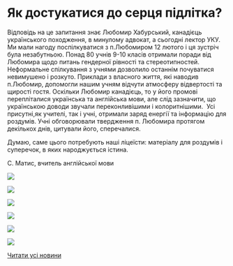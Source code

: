 # Як достукатися до серця підлітка?

Відповідь на це запитання знає Любомир Хабурський, канадієць українського походження, в минулому адвокат, а сьогодні лектор УКУ. Ми мали нагоду поспілкуватися з п.Любомиром 12 лютого і ця зустріч була незабутньою. Понад 80 учнів 9-10 класів отримали поради від Любомира щодо питань гендерної рівності та стереотипностей. Неформальне спілкування з учнями дозволило останнім почуватися невимушено і розкуто. Приклади з власного життя, які наводив п.Любомир, допомогли нашим учням відчути атмосферу відвертості та щирості гостя. Оскільки Любомир канадієць, то у його промові перепліталися українська та англійська мови, але слід зазначити, що українською доводи звучали переконливішими і колоритнішими.  Усі присутні,як учителі, так і учні, отримали заряд енергії та інформацію для роздумів. Учні обговорювали твердження п. Любомира протягом декількох днів, цитували його, сперечалися.

Думаю, саме цього потребують наші ліцеїсти: матеріалу для роздумів і суперечок, в яких народжується істина.

С. Матис, вчитель англійської мови


![](/images/blog/як-достукатися-до-серця-підлітка/l1.jpg)



![](/images/blog/як-достукатися-до-серця-підлітка/l2.jpg)



![](/images/blog/як-достукатися-до-серця-підлітка/l3.jpg)



![](/images/blog/як-достукатися-до-серця-підлітка/l4.jpg)



![](/images/blog/як-достукатися-до-серця-підлітка/l5.jpg)



![](/images/blog/як-достукатися-до-серця-підлітка/l6.jpg)


[Читати усі новини](/news)


